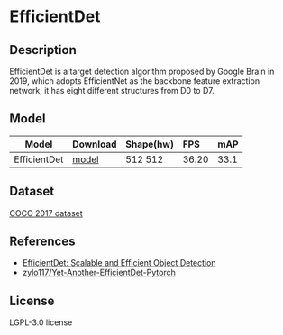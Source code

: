 <!--- SPDX-License-Identifier: LGPL-3.0 -->

# EfficientDet

## Description

EfficientDet is a target detection algorithm proposed by Google Brain in 2019, which adopts EfficientNet as the backbone feature extraction network, it has eight different structures from D0 to D7.

## Model

|Model              |Download                                          |Shape(hw)          |FPS                |mAP                |
|-------------------|:-------------------------------------------------|:------------------|:------------------|:------------------|
|EfficientDet       |[model](efficientdet-d0_trace.pt)                 |512 512            |36.20              |33.1               |

## Dataset

[COCO 2017 dataset](http://cocodataset.org)

## References

* [EfficientDet: Scalable and Efficient Object Detection](https://arxiv.org/abs/1911.09070)
* [zylo117/Yet-Another-EfficientDet-Pytorch](https://github.com/zylo117/Yet-Another-EfficientDet-Pytorch)

## License

LGPL-3.0 license
